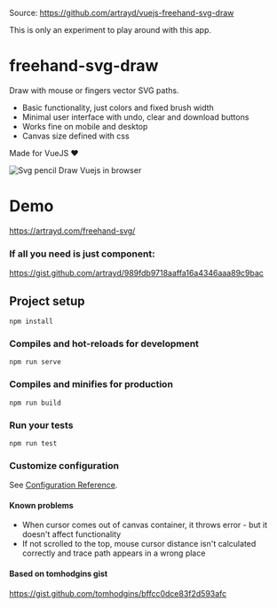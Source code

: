 Source: https://github.com/artrayd/vuejs-freehand-svg-draw

This is only an experiment to play around with this app.

# freehand-svg-draw
Draw with mouse or fingers vector SVG paths. 

- Basic functionality, just colors and fixed brush width
- Minimal user interface with undo, clear and download buttons
- Works fine on mobile and desktop
- Canvas size defined with css

Made for VueJS ❤️

![Svg pencil Draw Vuejs in browser](https://artrayd.com/freehand-svg/freehand-ui.png)

# Demo
https://artrayd.com/freehand-svg/

### If all you need is just component:
https://gist.github.com/artrayd/989fdb9718aaffa16a4346aaa89c9bac


## Project setup
```
npm install
```

### Compiles and hot-reloads for development
```
npm run serve
```

### Compiles and minifies for production
```
npm run build
```

### Run your tests
```
npm run test
```

### Customize configuration
See [Configuration Reference](https://cli.vuejs.org/config/).

#### Known problems
- When cursor comes out of canvas container, it throws error - but it doesn't affect functionality
- If not scrolled to the top, mouse cursor distance isn't calculated correctly and trace path appears in a wrong place

#### Based on tomhodgins gist
https://gist.github.com/tomhodgins/bffcc0dce83f2d593afc
